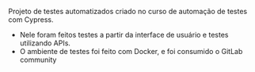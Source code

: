 Projeto de testes automatizados criado no curso de automação de testes com Cypress.

- Nele foram feitos testes a partir da interface de usuário e testes utilizando APIs.
- O ambiente de testes foi feito com Docker, e foi consumido o GitLab community
